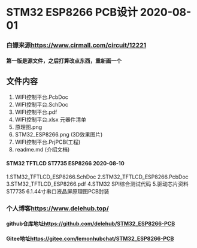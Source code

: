 # STM32 ESP8266 PCB设计 2020-08-01
### 白嫖来源<https://www.cirmall.com/circuit/12221>
#### 第一版是源文件，之后打算改点东西，重新画一个
## 文件内容
1. WIFI控制平台.PcbDoc
2. WIFI控制平台.SchDoc
3. WIFI控制平台.pdf
4. WIFI控制平台.xlsx 元器件清单
5. 原理图.png
6. STM32_ESP8266.png (3D效果图片)
7. WIFI控制平台.PrjPCB(工程)
8. readme.md (介绍文档)
#### STM32 TFTLCD ST7735 ESP8266 2020-08-10
1.STM32_TFTLCD_ESP8266.SchDoc
2.STM32_TFTLCD_ESP8266.PcbDoc
3.STM32_TFTLCD_ESP8266.pdf
4.STM32 SPI综合测试代码
5.驱动芯片资料ST7735
6.1.44寸串口液晶屏原理图PCB封装
### 个人博客<https://www.delehub.top/>
#### github仓库地址<https://github.com/delehub/STM32_ESP8266-PCB>
#### Gitee地址<https://gitee.com/lemonhubchat/STM32_ESP8266-PCB>
